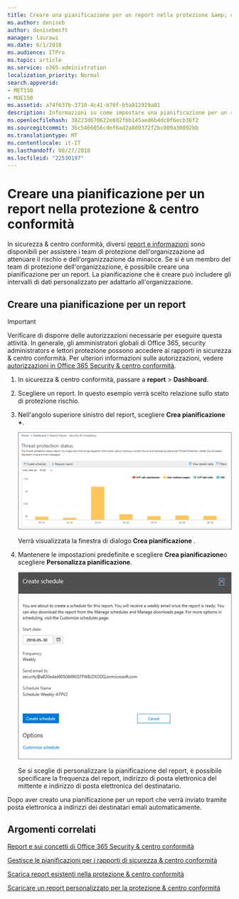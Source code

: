 ```yaml
---
title: Creare una pianificazione per un report nella protezione &amp; centro conformità
ms.author: deniseb
author: denisebmsft
manager: laurawi
ms.date: 6/1/2018
ms.audience: ITPro
ms.topic: article
ms.service: o365-administration
localization_priority: Normal
search.appverid:
- MET150
- MOE150
ms.assetid: a74f637b-3710-4c41-b70f-b5a812929a81
description: Informazioni su come impostare una pianificazione per un report nella protezione &amp; centro conformità.
ms.openlocfilehash: 38223d670622e602fbb145aed6b4dc0f6ecb36f2
ms.sourcegitcommit: 36c5466056cdef6ad2a8d9372f2bc009a30892bb
ms.translationtype: MT
ms.contentlocale: it-IT
ms.lasthandoff: 08/27/2018
ms.locfileid: "22530197"
---
```

# <a name="create-a-schedule-for-a-report-in-the-security-amp-compliance-center"></a>Creare una pianificazione per un report nella protezione &amp; centro conformità

In sicurezza &amp; centro conformità, diversi [report e informazioni](reports-and-insights-in-security-and-compliance.md) sono disponibili per assistere i team di protezione dell'organizzazione ad attenuare il rischio e dell'organizzazione da minacce. Se si è un membro del team di protezione dell'organizzazione, è possibile creare una pianificazione per un report. La pianificazione che è creare può includere gli intervalli di dati personalizzato per adattarlo all'organizzazione. 
  
## <a name="create-a-schedule-for-a-report"></a>Creare una pianificazione per un report

> [!IMPORTANT]
> Verificare di disporre delle autorizzazioni necessarie per eseguire questa attività. In generale, gli amministratori globali di Office 365, security administrators e lettori protezione possono accedere ai rapporti in sicurezza &amp; centro conformità. Per ulteriori informazioni sulle autorizzazioni, vedere [autorizzazioni in Office 365 Security &amp; centro conformità](permissions-in-the-security-and-compliance-center.md).
  
1. In sicurezza &amp; centro conformità, passare a **report** \> **Dashboard**.
    
2. Scegliere un report. In questo esempio verrà scelto relazione sullo stato di protezione rischio.
    
3. Nell'angolo superiore sinistro del report, scegliere **Crea pianificazione +**.
    
    ![È possibile creare una pianificazione per i rapporti in sicurezza &amp; centro conformità](media/2311327c-14f6-4a17-b604-0c9ff2d485d1.png)
  
    Verrà visualizzata la finestra di dialogo **Crea pianificazione** . 
    
4. Mantenere le impostazioni predefinite e scegliere **Crea pianificazione**o scegliere **Personalizza pianificazione**.
    
    ![È possibile utilizzare le impostazioni predefinite o personalizzare una pianificazione di report](media/04fac327-8f73-4711-8319-58c11880fd96.png)
  
    Se si sceglie di personalizzare la pianificazione del report, è possibile specificare la frequenza del report, indirizzo di posta elettronica del mittente e indirizzo di posta elettronica del destinatario. 
    
Dopo aver creato una pianificazione per un report che verrà inviato tramite posta elettronica a indirizzi dei destinatari emali automaticamente. 
  
## <a name="related-topics"></a>Argomenti correlati

[Report e sui concetti di Office 365 Security &amp; centro conformità](reports-and-insights-in-security-and-compliance.md)
  
[Gestisce le pianificazioni per i rapporti di sicurezza &amp; centro conformità](manage-schedules-for-multiple-reports.md)
  
[Scarica report esistenti nella protezione &amp; centro conformità](download-existing-reports.md)
  
[Scaricare un report personalizzato per la protezione &amp; centro conformità](set-up-and-download-a-custom-report.md)
  

